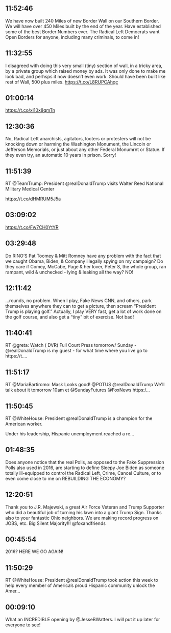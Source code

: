 ## 11:52:46
We have now built 240 Miles of new Border Wall on our Southern Border. We will have over 450 Miles built by the end of the year. Have established some of the best Border Numbers ever. The Radical Left Democrats want Open Borders for anyone, including many criminals, to come in!
## 11:32:55
I disagreed with doing this very small (tiny) section of wall, in a tricky area, by a private group which raised money by ads. It was only done to make me look bad, and perhsps it now doesn’t even work. Should have been built like rest of Wall, 500 plus miles. https://t.co/L8RUPCAhqc
## 01:00:14
https://t.co/xl10x8qmTn
## 12:30:36
No, Radical Left anarchists, agitators, looters or protesters will not be knocking down or harming the Washington Monument, the Lincoln or Jefferson Memorials, or just about any other Federal Monumrnt or Statue. If they even try, an automatic 10 years in prison. Sorry!
## 11:51:39
RT @TeamTrump: President @realDonaldTrump visits Walter Reed National Military Medical Center

https://t.co/dHMRUM5J5a
## 03:09:02
https://t.co/Fw7CH0YtYR
## 03:29:48
Do RINO’S Pat Toomey &amp; Mitt Romney have any problem with the fact that we caught Obama, Biden, &amp; Company illegally spying on my campaign? Do they care if Comey, McCabe, Page &amp; her lover, Peter S, the whole group, ran rampant, wild &amp; unchecked - lying &amp; leaking all the way? NO!
## 12:11:42
...rounds, no problem. When I play, Fake News CNN, and others, park themselves anywhere they can to get a picture, then scream “President Trump is playing golf.” Actually, I play VERY fast, get a lot of work done on the golf course, and also get a “tiny” bit of exercise. Not bad!
## 11:40:41
RT @greta: Watch ( DVR)  Full Court Press tomorrow/ Sunday - ⁦@realDonaldTrump⁩ is my guest - for what time where you live go to https://t.…
## 11:51:17
RT @MariaBartiromo: Mask Looks good!  ⁦@POTUS⁩ ⁦@realDonaldTrump⁩ We'll talk about it tomorrow 10am et ⁦@SundayFutures⁩ ⁦@FoxNews⁩  https:/…
## 11:50:45
RT @WhiteHouse: President @realDonaldTrump is a champion for the American worker.

Under his leadership, Hispanic unemployment reached a re…
## 01:48:35
Does anyone notice that the real Polls, as opposed to the Fake Suppression Polls also used in 2016, are starting to define Sleepy Joe Biden as someone totally ill-equipped to control the Radical Left, Crime, Cancel Culture, or to even come close to me on REBUILDING THE ECONOMY?
## 12:20:51
Thank you to J.R. Majewski, a great Air Force Veteran and Trump Supporter who did a beautiful job of turning his lawn into a giant Trump Sign. Thanks also to your fantastic Ohio neighbors. We are making record progress on JOBS, etc. Big Silent Majority!!! @foxandfriends
## 00:45:54
2016? HERE WE GO AGAIN!
## 11:50:29
RT @WhiteHouse: President @realDonaldTrump took action this week to help every member of America’s proud Hispanic community unlock the Amer…
## 00:09:10
What an INCREDIBLE opening by @JesseBWatters. I will put it up later for everyone to see!
